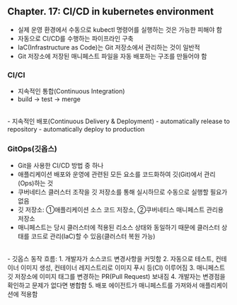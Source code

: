 ## Chapter. 17: CI/CD in kubernetes environment
- 실제 운영 환경에서 수동으로 kubectl 명령어를 실행하는 것은 가능한 피해야 함
- 자동으로 CI/CD를 수행하는 파이프라인 구축
- IaC(Infrastructure as Code)는 Git 저장소에서 관리하는 것이 일반적
- Git 저장소에 저장된 매니페스트 파일을 자동 배포하는 구조를 만들어야 함

### CI/CI
- 지속적인 통합(Continuous Integration)
- build -> test -> merge
<br/>
- 지속적인 배포(Continuous Delivery & Deployment)
- automatically release to repository
- automatically deploy to production

### GitOps(깃옵스)
- Git을 사용한 CI/CD 방법 중 하나
- 애플리케이션 배포와 운영에 관련된 모든 요소를 코드화하여 깃(Git)에서 관리(Ops)하는 것
- 쿠버네티스 클러스터 조작을 깃 저장소를 통해 실시하므로 수동으로 실행할 필요가 없음
- 깃 저장소: ①애플리케이션 소스 코드 저장소, ②쿠버네티스 매니페스트 관리용 저장소
- 매니페스트는 당시 클러스터에 적용된 리소스 상태와 동일하기 때문에 클러스터 상태를 코드로 관리(IaC)할 수 있음(클러스터 복원 가능)
<br/>
- 깃옵스 동작 흐름:
  1. 개발자가 소스코드 변경사항을 커밋함
  2. 자동으로 테스트, 컨테이너 이미지 생성, 컨테이너 레지스트리로 이미지 푸시 등(CI) 이루어짐
  3. 매니페스트 깃 저장소에 이미지 태그를 변경하는 PR(Pull Request) 보내짐
  4. 개발자는 변경점을 확인하고 문제가 없다면 병합함
  5. 배포 에이전트가 매니페스트를 가져와서 애플리케이션에 적용함